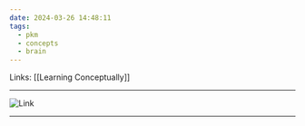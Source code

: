 ```yaml
---
date: 2024-03-26 14:48:11
tags:
  - pkm
  - concepts
  - brain
---
```

Links: [[Learning Conceptually]]

---
![Link](https://youtu.be/8VtOH94h23c?si=Cqxvs_FHa2XWdIkW)


---
